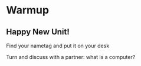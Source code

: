 
# Warmup

## Happy New Unit!
Find your nametag and put it on your desk

Turn and discuss with a partner: what is a computer?


